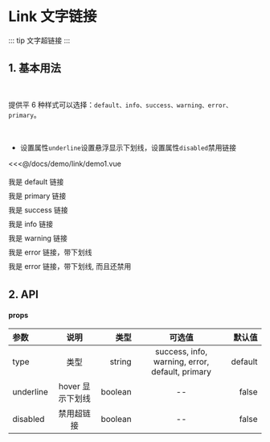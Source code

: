# Link 文字链接

::: tip
文字超链接
:::

## 1. 基本用法

<br>

提供平 6 种样式可以选择：`default、info、success、warning、error、primary`。

<br>

-   设置属性`underline`设置悬浮显示下划线，设置属性`disabled`禁用链接

<demo>
<div slot="code">

<<<@/docs/demo/link/demo1.vue

</div>
<div slot="comp" class="link-demo">
    <Link>我是 default 链接</Link>
    <div>
        <Link type="primary">我是 primary 链接</Link>
    </div>
    <div>
        <Link type="success">我是 success 链接</Link>
    </div>
    <div>
        <Link type="info">我是 info 链接</Link>
    </div>
    <div>
        <Link type="warning">我是 warning 链接</Link>
    </div>
    <div>
        <Link type="error" underline>我是 error 链接，带下划线</Link>
    </div>
    <div>
        <Link type="error" underline disabled>我是 error 链接，带下划线, 而且还禁用</Link>
    </div>
</div>
</demo>

## 2. API

#### props

| 参数      |       说明       |    类型 |                     可选值                      |  默认值 |
| :-------- | :--------------: | ------: | :---------------------------------------------: | ------: |
| type      |       类型       |  string | success, info, warning, error, default, primary | default |
| underline | hover 显示下划线 | boolean |                       --                        |   false |
| disabled  |    禁用超链接    | boolean |                       --                        |   false |

<style scoped>
.link-demo {
    line-height: 2em;
    font-size: 14px;
}
</style>

<BackTop />
